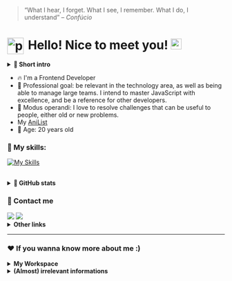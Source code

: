 <!-- TODO: Editar o arquivo traduzido adequadamente -->
<!-- #### Mudar para português: <kbd>[<img title="Português" alt="Português" src="../../blob/main/br.jpg" width="22">](../../blob/main/readme.pt.md)</kbd> -->

> “What I hear, I forget. What I see, I remember. What I do, I understand” – *Confúcio*

# Hello! Nice to meet you! <img src="https://media.giphy.com/media/hvRJCLFzcasrR4ia7z/giphy.gif" width="25px" height="25px"> <img align="left" alt="pic" height="38" width="38" style="margin-right: 10px" src="https://c.tenor.com/JUPt0-Fm0AIAAAAi/baka-neko.gif?width=676&height=676">

<details>
<summary><strong>🔖 Short intro</strong></summary>

My story in the programming world starts when I was 16. I started with my first programming language in the middle school, C#. I loved how big or complex problems may be easily solved with softwares built by myself. I really got into that.

So I decided to develop the most on frontend techs, focusing on React and its ecosystem - React Native, NextJS, Redux, Styled-components, hooks, MaterialUI and other ReactJS and CSS libraries. 
</details>
  
- 🔥 I'm a Frontend Developer
- 🎯 Professional goal: be relevant in the technology area, as well as being able to manage large teams. I intend to master JavaScript with excellence, and be a reference for other developers.
- 🧩 Modus operandi: I love to resolve challenges that can be useful to people, either old or new problems. 
- My <a href="https://anilist.co/user/allbertuu/">AniList</a>
- 🎂 Age: 20 years old

### 🚀 My skills:

[![My Skills](https://skillicons.dev/icons?i=react,nextjs,tailwindcss,ts,html,css,js,sass,styledcomponents,redux,nodejs,prisma,postgresql)](https://skillicons.dev)

<br>

<details>
<summary><strong>🔄 GitHub stats</strong></summary>
  <div align="center">
    <a href="https://github.com/allbertuu">
     <img height="140em" src="https://github-readme-stats.vercel.app/api?username=allbertuu&show_icons=true&theme=nord&include_all_commits=true&count_private=true"/>
     <img height="140em" src="https://github-readme-stats.vercel.app/api/top-langs/?username=allbertuu&layout=compact&langs_count=7&theme=nord"/> 
    </a>
  </div>
  
**Disclaimer**  
My experience with a programming language in this panel <strong>not</strong> reflects my whole knowledge, once it only applies to <mark>my public projects</mark>.
My current skills and expertise level will always range up, never down.
</details>

### 📧 Contact me
  <div>
   <a href ="mailto:albertovinicius3@gmail.com"><img src="https://img.shields.io/badge/Gmail-D14836?style=for-the-badge&logo=gmail&logoColor=white" target="_blank"></a>
   <a href="https://www.linkedin.com/in/albertov-albuquerque/" target="_blank"><img src="https://img.shields.io/badge/-LinkedIn-%230077B5?style=for-the-badge&logo=linkedin&logoColor=white" target="_blank"></a> 
  </div>

<details>
  <summary><strong>Other links</strong></summary>
   <a href="https://instagram.com/albert.vny" target="_blank"><img src="https://img.shields.io/badge/-Instagram-%23E4405F?style=for-the-badge&logo=instagram&logoColor=white" target="_blank"></a>
   <a href="https://open.spotify.com/user/f59bk8mb2ucak8liirg2oqx0p?si=EVsOUON7S-SzOVMnFhvtpA&utm_source=whatsapp&dl_branch=1"><img src="https://img.shields.io/badge/Spotify-1ED760?&style=for-the-badge&logo=spotify&logoColor=white" target="_blank"></a>
</details>

<hr />
 
### ❤ If you wanna know more about me :)
<details>
  <summary><strong>My Workspace</strong></summary>

  **Code editor:**
  <img src="https://img.shields.io/badge/VISUAL%20STUDIO%20CODE-%230077B5?style=for-the-badge&logo=visualstudiocode&logoColor=white">  
  **Prefered host:**
  <img src="https://img.shields.io/badge/Vercel-000000?style=for-the-badge&logo=vercel&logoColor=white">  
  **Operating system (OS):**
  <img src="https://img.shields.io/badge/Windows-0078D6?style=for-the-badge&logo=windows&logoColor=white">  
</details>
  
<details>
  <summary><strong>(Almost) irrelevant informations</strong></summary>
  1. My favorite animes are: <strong>Fullmetal Alchemist</strong> and <strong>Hunter X Hunter</strong>.<br>
  2. I love to exercising early in the morning<br>
  3. I plan, and will, <strong>travel the world</strong>. 🌎<br>
</details>
